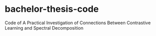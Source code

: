 # bachelor-thesis-code
Code of A Practical Investigation of Connections Between Contrastive Learning and Spectral Decomposition
